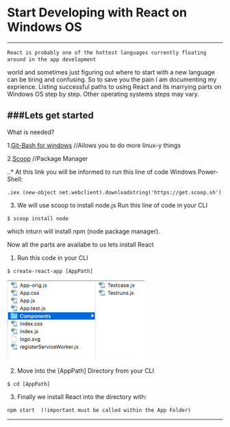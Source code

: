 # Start Developing with React on Windows OS

---
	React is probably one of the hottest languages currently floating around in the app development
world and sometimes just figuring out where to start with a new language can be tiring and confusing. 
	So to save you the pain I am  documenting my exprience. Listing successful paths to using React and
its marrying parts on Windows OS step by step. Other operating systems steps may vary.

###Lets get started
----

What is needed?

1.[Git-Bash for windows](http://gitforwindows.org) //Allows you to do more linux-y things

2.[Scoop](http://scoop.sh/) //Package Manager
 
..* At this link you will be informed to run this line of code Windows Power-Shell:

```
.iex (new-object net.webclient).downloadstring('https://get.scoop.sh')
```


3. We will use scoop to install node.js 
	Run this line of code in your CLI

```
$ scoop install node
```

which inturn will install npm (node package manager).


Now all the parts are availabe to us lets install React

1. Run this code in your CLI

```
$ create-react-app [AppPath]
```
![react-app-dir-strux](react-app-dir-strux.png)

2. Move into the [AppPath] Directory from your CLI
```
$ cd [AppPath]
```

3. Finally we install React into the directory with:

```
npm start  (!important must be called within the App Folder)
```

------------------------------------------------------------
